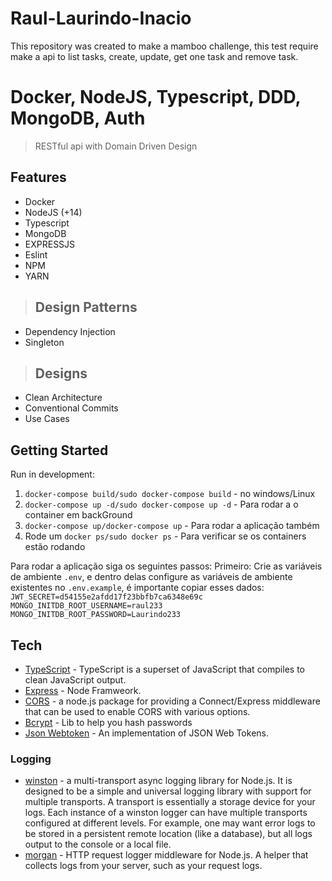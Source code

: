 # Raul-Laurindo-Inacio
This repository was created to make a mamboo challenge, this test require make a api to list tasks, create, update, get one task and remove task.

# Docker, NodeJS, Typescript, DDD, MongoDB, Auth
> RESTful api with Domain Driven Design

## Features
* Docker
* NodeJS (+14)
* Typescript
* MongoDB
* EXPRESSJS
* Eslint
* NPM
* YARN

> ## Design Patterns
* Dependency Injection
* Singleton

> ## Designs
* Clean Architecture
* Conventional Commits
* Use Cases

## Getting Started

Run in development:
1. `docker-compose build/sudo docker-compose build` - no windows/Linux
2. `docker-compose up -d/sudo docker-compose up -d` - Para rodar a o container em backGround
3. `docker-compose up/docker-compose up` - Para rodar a aplicação também
4. Rode um `docker ps/sudo docker ps` - Para verificar se os containers estão rodando

Para rodar a aplicação siga os seguintes passos:
Primeiro: Crie as variáveis de ambiente `.env`, e dentro delas configure as variáveis de ambiente existentes no `.env.example`, é importante copiar esses dados: 
``` JWT_SECRET=d54155e2afdd17f23bbfb7ca6348e69c ```
``` MONGO_INITDB_ROOT_USERNAME=raul233 ```
``` MONGO_INITDB_ROOT_PASSWORD=Laurindo233 ```

## Tech

- [TypeScript](https://www.typescriptlang.org/) - TypeScript is a superset of JavaScript that compiles to clean JavaScript output.
- [Express](https://expressjs.com/) - Node Framweork.
- [CORS](https://github.com/expressjs/cors) - a node.js package for providing a Connect/Express middleware that can be used to enable CORS with various options.
- [Bcrypt](https://github.com/kelektiv/node.bcrypt.js) - Lib to help you hash passwords
- [Json Webtoken](https://github.com/auth0/node-jsonwebtoken) - An implementation of JSON Web Tokens.

### Logging
- [winston](https://github.com/winstonjs/winston) - a multi-transport async logging library for Node.js. It is designed to be a simple and universal logging library with support for multiple transports. A transport is essentially a storage device for your logs. Each instance of a winston logger can have multiple transports configured at different levels. For example, one may want error logs to be stored in a persistent remote location (like a database), but all logs output to the console or a local file.
- [morgan](https://github.com/expressjs/morgan) - HTTP request logger middleware for Node.js. A helper that collects logs from your server, such as your request logs.

